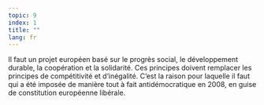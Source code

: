 ```yaml
---
topic: 9
index: 1
title: ""
lang: fr
---
```

Il faut un projet européen basé sur le progrès social, le développement
durable, la coopération et la solidarité. Ces principes doivent remplacer les
principes de compétitivité et d’inégalité. C’est la raison pour laquelle il
faut qui a été imposée de manière tout à fait antidémocratique en 2008, en
guise de constitution européenne libérale.
